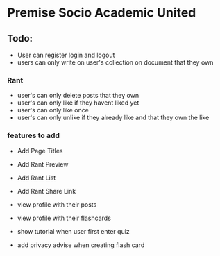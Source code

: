 # Premise Socio Academic  United

## Todo:
- User can register login and logout
- users can only write on user's collection on document that they own

### Rant

- user's can only delete posts that they own
- user's can only like if they havent liked yet
- user's can only like once
- user's can only unlike if they already like and that they own the like

### features to add

- Add Page Titles
- Add Rant Preview
- Add Rant List
- Add Rant Share Link

- view profile with their posts
- view profile with their flashcards
- show tutorial when user first enter quiz
- add privacy advise when creating flash card
